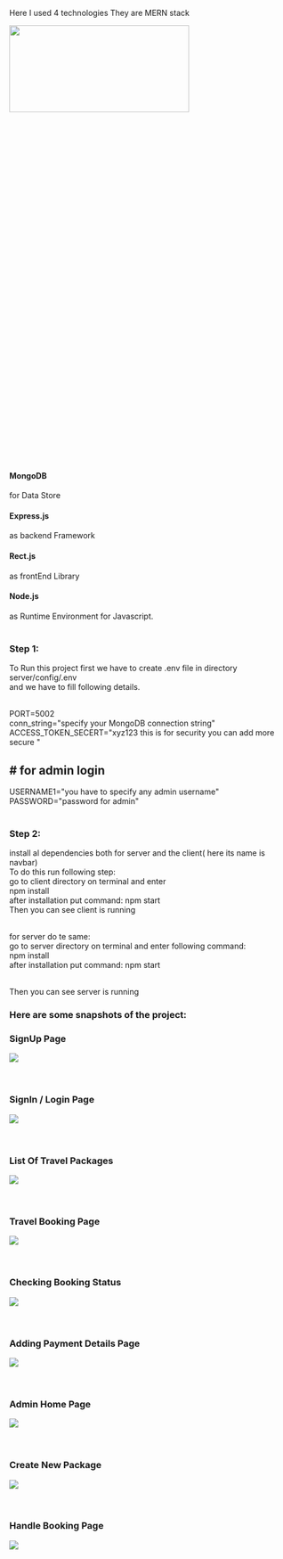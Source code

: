 Here I used 4 technologies They are MERN stack <br>

<img style="width:80% ; height: 20%"  src="https://github.com/VinayakKDevadiga/MERN-Project--Travel-Management-System/assets/118720176/2b0b0e0a-2074-4fcc-96d9-ebefe6cd070f">  <br>

<h4>MongoDB</h4> for Data Store <br>
<h4>Express.js</h4> as backend Framework <br>
<h4>Rect.js</h4> as frontEnd Library <br>
<h4>Node.js</h4> as Runtime Environment for Javascript. <br> <br>


<h3>Step 1: </h3>
To Run this project first we have to create .env file in directory server/config/.env <br>
and we have to fill following details.<br><br>

PORT=5002 <br>
conn_string="specify your MongoDB connection string" <br>
ACCESS_TOKEN_SECERT="xyz123 this is for security you can add more secure " <br>

<h2># for admin login</h2>
USERNAME1="you have to specify any admin username" <br>
PASSWORD="password for admin" <br> <br>

<h3>Step 2: </h3>
install al dependencies both for server and the client( here its name is navbar) <br>
To do this run following step: <br>
go to client directory on terminal and enter <br>
npm install <br>
after installation put command:  npm start <br>
Then you can see client is running <br> <br>


for server do te same: <br>
go to server directory on terminal and enter following command: <br>
npm install <br>
after installation put command:  npm start <br> <br>

Then you can see server is running  <br>


<h3>Here are some snapshots of the project:</h3>

<h3>SignUp Page</h3>
<img src="https://github.com/VinayakKDevadiga/MERN-Project--Travel-Management-System/assets/118720176/8fbb02d8-b7b3-477d-bd2d-592ae6e1261f"> <br><br><br>

<h3>SignIn / Login  Page</h3>
<img src="https://github.com/VinayakKDevadiga/MERN-Project--Travel-Management-System/assets/118720176/9986d80f-8e1b-4dd3-81fd-2879a9811493"> <br><br><br>

<h3>List Of Travel Packages</h3>
<img src="https://github.com/VinayakKDevadiga/MERN-Project--Travel-Management-System/assets/118720176/f3afe5e6-4b7e-4458-9fcb-10e57f399831"> <br><br><br>

<h3>Travel Booking Page</h3>
<img src="https://github.com/VinayakKDevadiga/MERN-Project--Travel-Management-System/assets/118720176/fc8d06d9-c86f-4631-a055-c2067eb9d4ec"> <br><br><br>

<h3>Checking Booking Status</h3>
<img src="https://github.com/VinayakKDevadiga/MERN-Project--Travel-Management-System/assets/118720176/9b00d992-cf01-4763-a9f8-63d802dd8f96"> <br><br><br>

<h3>Adding Payment Details Page</h3>
<img src="https://github.com/VinayakKDevadiga/MERN-Project--Travel-Management-System/assets/118720176/69e0a800-c113-43be-9f2a-7dcb65919224"> <br><br><br>

<h3>Admin Home Page</h3>
<img src="https://github.com/VinayakKDevadiga/MERN-Project--Travel-Management-System/assets/118720176/e8f78cf0-5afc-4ed4-ae67-0c63057c272c"> <br><br> <br>

<h3>Create New Package</h3>
<img src="https://github.com/VinayakKDevadiga/MERN-Project--Travel-Management-System/assets/118720176/85ee4ece-e893-43d0-b413-f58432784167"> <br><br> <br>

<h3>Handle Booking Page</h3>
<img src="https://github.com/VinayakKDevadiga/MERN-Project--Travel-Management-System/assets/118720176/3eb94b10-0e7d-40c9-8daa-83be9a828f83"> <br>

